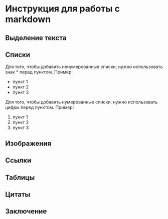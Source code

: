 # Инструкция для работы с markdown

## Выделение текста

## Списки

Для того, чтобы добавить ненумерованные списки, нужно использовать знак * перед пунктом.
Пример: 
* пункт 1
* пункт 2
* пункт 3

Для того, чтобы добавить нумерованные списки, нужно использовать цифры перед пунктом.
Пример: 
1. пункт 1
2. пункт 2
3. пункт 3

## Изображения

## Ссылки

## Таблицы

## Цитаты

## Заключение